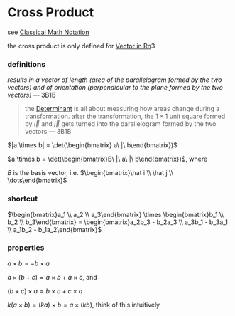 # Cross Product

see [Classical Math Notation](Classical%20Math%20Notation%20eb53679093ce497baa118d7bfde14d6c.md)

the cross product is only defined for [Vector in Rn](Vector%20in%20Rn%2003bf7859c4904ae6ae908ec0a06fe6c0.md)3

### definitions

*results in a vector of length (area of the parallelogram formed by the two vectors) and of orientation (perpendicular to the plane formed by the two vectors)* — 3B1B

> the [Determinant](Determinant%207e4da0265a0b481486e967f785f812fc.md) is all about measuring how areas change during a transformation. after the transformation, the $1 \times 1$ unit square formed by $\vec i$ and $\vec j$ gets turned into the parallelogram formed by the two vectors — 3B1B
> 

$|a \times b| = \det(\begin{bmatrix} a\ |\ b\end{bmatrix})$

$a \times b = \det(\begin{bmatrix}B\ |\  a\ |\ b\end{bmatrix})$, where

$B$ is the basis vector, i.e. $\begin{bmatrix}\hat i \\ \hat j  \\ \dots\end{bmatrix}$

### shortcut

$\begin{bmatrix}a_1 \\ a_2 \\ a_3\end{bmatrix} \times \begin{bmatrix}b_1 \\ b_2 \\ b_3\end{bmatrix} = \begin{bmatrix}a_2b_3 - b_2a_3 \\ a_3b_1 - b_3a_1 \\ a_1b_2 - b_1a_2\end{bmatrix}$

### **properties**

$a \times b = -b \times a$

$a \times (b + c) = a \times b + a \times c$, and

$(b + c) \times a = b \times a + c \times a$

$k(a \times b) = (ka) \times b = a \times (kb)$, think of this intuitively